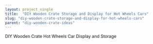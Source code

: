 ```yaml
---
layout: project_single
title:  "DIY Wooden Crate Storage and Display for Hot Wheels Cars"
slug: "diy-wooden-crate-storage-and-display-for-hot-wheels-cars"
parent: "diy-wooden-crate-ideas"
---
```

DIY Wooden Crate Hot Wheels Car Display and Storage